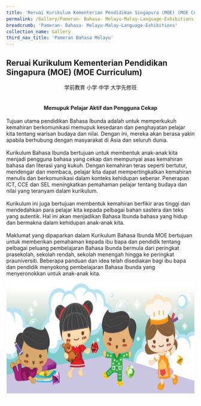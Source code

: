 ```yaml
---
title: 'Reruai Kurikulum Kementerian Pendidikan Singapura (MOE) (MOE Curriculum)'
permalink: /Gallery/Pameran- Bahasa- Melayu-Malay-Language-Exhibitions-a/Moe-Curriculum/
breadcrumb: 'Pameran- Bahasa- Melayu-Malay-Language-Exhibitions'
collection_name: Gallery
third_nav_title: 'Pameran Bahasa Melayu'
---
```


## Reruai Kurikulum Kementerian Pendidikan Singapura (MOE) (MOE Curriculum)
<html>
<body>
<style>

 .tab img{
   width: 80%;
 }
 .tab table {
   display: none;
}
.tab table:target {
  display: block;
}
.atab label {
    position: relative;
    display: block;
    background: #d14165;
    color: #fff;
    font-weight: 700;
    padding: 10px;
    cursor: pointer;
 }
 .atab label::after {
  content: "+";
  font-size: 22px;
  position: absolute;
  right: 10px;
  top: 7px;
  transition: all 0.4s;
}
.atab input[type=checkbox]:checked + label::after,
.atab input[type=radio]:checked + label::after {
    content: 'x';
    right: 14px;
    top: 7px;
  //transform:rotate(-225deg);
   /* transform: rotate(90deg); */
}
.tab-content {
  overflow: hidden;
  display: none;
  width:100%; 
}
.atab{
  margin-bottom: 5px;
  width:100%;  
}
 image{
  height:auto;
 max-width:50%
 }
</style>
  
<div style="margin-top:auto;margin-bottom:auto;text-align:center;">
<div class="tab">
  <a href="#Sch"><div style="display:inline-block; font-family:Calibri (Body);" class="btnClass">学前教育</div></a>
  <a href="/test/ML-PriSch/"><div style="display:inline-block; font-family:Calibri (Body);" class="btnClass">小学</div></a>
  <a href="#Sec"><div style="display:inline-block; font-family:Calibri (Body);" class="btnClass">中学</div></a>
  <a href="/test/ML-PreU/"><div style="display:inline-block; font-family:Calibri (Body);" class="btnClass">大学先修班</div></a>
</div>  <br/>
 
 <h4><strong>Memupuk Pelajar Aktif dan Pengguna Cekap </strong></h4>
 <div style="margin-top:auto;margin-bottom:auto;text-align:left;">
 <p>
 Tujuan utama pendidikan Bahasa Ibunda adalah untuk memperkukuh kemahiran berkomunikasi memupuk kesedaran dan penghayatan pelajar kita tentang warisan budaya dan nilai.  Dengan ini, mereka akan berasa yakin apabila berhubung dengan masyarakat di Asia dan seluruh dunia. 
<br/><br/>
Kurikulum Bahasa Ibunda bertujuan untuk membentuk anak-anak kita menjadi pengguna bahasa yang cekap dan mempunyai asas kemahiran bahasa dan literasi yang kukuh. Dengan kemahiran teras seperti bertutur, mendengar dan membaca, pelajar kita dapat mempertingkatkan kemahiran menulis dan berkomunikasi dalam konteks kehidupan sebenar.  Penerapan ICT, CCE dan SEL meningkatkan pemahaman pelajar  tentang budaya dan nilai yang teranyam dalam kurikulum. 
<br/><br/>
Kurikulum ini juga bertujuan membentuk kemahiran berfikir aras tinggi dan mendedahkan para pelajar kita kepada pelbagai bahan sastera dan teks yang autentik. Hal ini akan menjadikan Bahasa Ibunda bahasa yang hidup dan bermakna dalam kehidupan anak-anak kita. 
<br/><br/>
 Maklumat yang dipaparkan dalam Kurikulum Bahasa Ibunda MOE bertujuan untuk memberikan pemahaman kepada  ibu bapa dan pendidik tentang pelbagai peluang pembelajaran Bahasa Ibunda bermula dari peringkat prasekolah, sekolah rendah, sekolah menengah hingga ke peringkat prauniversiti. Beberapa panduan dan idea telah disediakan bagi ibu bapa dan pendidik menyokong pembelajaran Bahasa Ibunda yang menyeronokkan untuk anak-anak kita.
<br/>
</p></div> 
 
 <img src="images/New_footer.jpg" class="Image" width="1000" height="300">
<div class="btntop"><a href="#top" style="text-decoration:none;"><span style="color:white"><b>Top</b></span></a></div>
